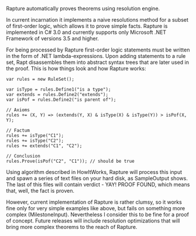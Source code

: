 Rapture automatically proves theorems using resolution engine.

In current incarnation it implements a naive resolutions method for a subset of first-order logic, which allows it to prove simple facts. Rapture is implemented in C# 3.0 and currently supports only Microsoft .NET Framework of versions 3.5 and higher.

For being processed by Rapture first-order logic statements must be written in the form of .NET lambda-expressions. Upon adding statements to a rule set, Rapt disassembles them into abstract syntax trees that are later used in the proof. This is how things look and how Rapture works:

```
var rules = new RuleSet();

var isType = rules.Define1("is a type");
var extends = rules.Define2("extends");
var isPof = rules.Define2("is parent of");

// Axioms
rules += (X, Y) => (extends(Y, X) & isType(X) & isType(Y)) > isPof(X, Y);

// Factum
rules += isType("C1");
rules += isType("C2");
rules += extends("C1", "C2");

// Conclusion
rules.Prove(isPof("C2", "C1")); // should be true
```

Using algorithm described in HowItWorks, Rapture will process this input and spawn a series of text files on your hard disk, as SampleOutput shows. The last of this files will contain verdict - YAY! PROOF FOUND, which means that, well, the fact is proven.

However, current implementation of Rapture is rather clumsy, so it works fine only for very simple examples like above, but fails on something more complex (MilestoneInput). Nevertheless I consider this to be fine for a proof of concept. Future releases will include resolution optimizations that will bring more complex theorems to the reach of Rapture.